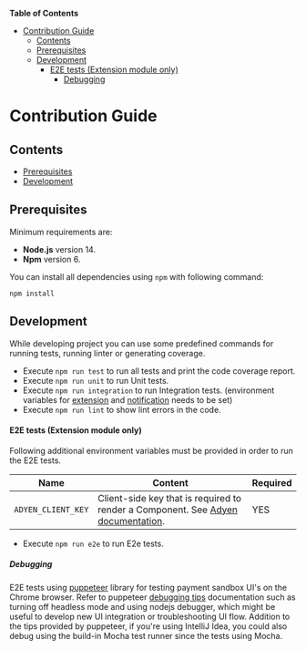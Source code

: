 <!-- START doctoc generated TOC please keep comment here to allow auto update -->
<!-- DON'T EDIT THIS SECTION, INSTEAD RE-RUN doctoc TO UPDATE -->
**Table of Contents**  

- [Contribution Guide](#contribution-guide)
  - [Contents](#contents)
  - [Prerequisites](#prerequisites)
  - [Development](#development)
      - [E2E tests (Extension module only)](#e2e-tests-extension-module-only)
        - [Debugging](#debugging)

<!-- END doctoc generated TOC please keep comment here to allow auto update -->

# Contribution Guide

## Contents
- [Prerequisites](#prerequisites)
- [Development](#development)

## Prerequisites

Minimum requirements are:
 - **Node.js** version 14.
 - **Npm** version 6.
 
You can install all dependencies using `npm` with following command:

```
npm install
```

## Development
While developing project you can use some predefined commands for running tests, running linter or generating coverage. 
 
- Execute `npm run test` to run all tests and print the code coverage report.
- Execute `npm run unit` to run Unit tests.
- Execute `npm run integration` to run Integration tests. (environment variables for [extension](../extension/docs/HowToRun.md#environment-variables) and [notification](../notification/docs/HowToRun.md#environment-variables) needs to be set)
- Execute `npm run lint` to show lint errors in the code.



#### E2E tests (Extension module only)
Following additional environment variables must be provided in order to run the E2E tests.

| Name | Content | Required |
| --- | --- | --- |
|`ADYEN_CLIENT_KEY` | Client-side key that is required to render a Component. See [Adyen documentation](https://docs.adyen.com/development-resources/client-side-authentication#get-your-client-key). | YES |

- Execute `npm run e2e` to run E2e tests.

##### Debugging

E2E tests using [puppeteer](https://github.com/puppeteer/puppeteer) library for testing payment sandbox UI's on the Chrome browser. Refer to puppeteer [debugging tips](https://github.com/puppeteer/puppeteer#debugging-tips) documentation such as turning off headless mode and using nodejs debugger, which might be useful to develop new UI integration or troubleshooting UI flow.
Addition to the tips provided by puppeteer, if you're using IntelliJ Idea, you could also debug using the build-in Mocha test runner since the tests using Mocha.

